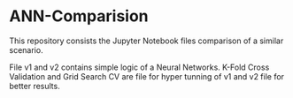 # ANN-Comparision
This repository consists the Jupyter Notebook files comparison of a similar scenario. 

File v1 and v2 contains simple logic of a Neural Networks. K-Fold Cross Validation and Grid Search CV are file for hyper tunning of v1 and v2 file for better results.

